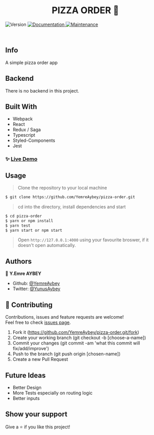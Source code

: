 <h1 align="center">PIZZA ORDER 👋</h1>
<p>
  <img alt="Version" src="https://img.shields.io/badge/version-1.0.0-blue.svg?cacheSeconds=2592000" />
  <a href="https://github.com/YemreAybey/pizza-order#readme" target="_blank">
    <img alt="Documentation" src="https://img.shields.io/badge/documentation-yes-brightgreen.svg" />
  </a>
  <a href="https://github.com/YemreAybey/pizza-order/commit-activity" target="_blank">
    <img alt="Maintenance" src="https://img.shields.io/badge/Maintained%3F-yes-green.svg" />
  </a>
</p>

<br>

## Info

A simple pizza order app

## Backend

There is no backend in this project.

## Built With

- Webpack
- React
- Redux / Saga
- Typescript
- Styled-Components
- Jest

### ✨ [Live Demo](https://60ff37de8920fc0009963c0a--kind-carson-48a539.netlify.app/)

## Usage

> Clone the repository to your local machine

```sh
$ git clone https://github.com/YemreAybey/pizza-order.git
```

> cd into the directory, install dependencies and start

```sh
$ cd pizza-order
$ yarn or npm install
$ yarn test
$ yarn start or npm start
```

> Open `http://127.0.0.1:4000` using your favourite broswer, if it doesn't open automatically.

## Authors

👤 **Y.Emre AYBEY**

- Github: [@YemreAybey](https://github.com/YemreAybey)
- Twitter: [@YunusAybey](https://twitter.com/YunusAybey)

## 🤝 Contributing

Contributions, issues and feature requests are welcome!<br />Feel free to check [issues page](https://github.com/YemreAybey/pizza-order/issues).

1. Fork it (https://github.com/YemreAybey/pizza-order.git/fork)
2. Create your working branch (git checkout -b [choose-a-name])
3. Commit your changes (git commit -am 'what this commit will fix/add/improve')
4. Push to the branch (git push origin [chosen-name])
5. Create a new Pull Request

## Future Ideas

- Better Design
- More Tests especially on routing logic
- Better inputs

## Show your support

Give a ⭐️ if you like this project!
